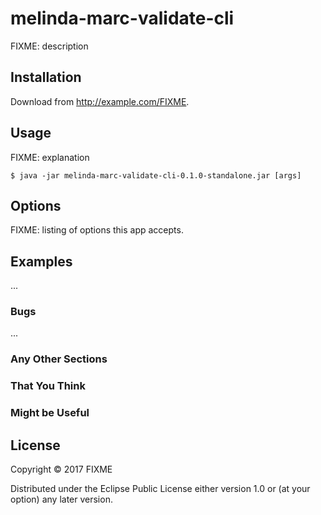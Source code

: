 # melinda-marc-validate-cli

FIXME: description

## Installation

Download from http://example.com/FIXME.

## Usage

FIXME: explanation

    $ java -jar melinda-marc-validate-cli-0.1.0-standalone.jar [args]

## Options

FIXME: listing of options this app accepts.

## Examples

...

### Bugs

...

### Any Other Sections
### That You Think
### Might be Useful

## License

Copyright © 2017 FIXME

Distributed under the Eclipse Public License either version 1.0 or (at
your option) any later version.
